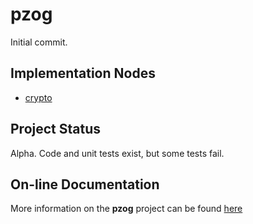 # pzog

Initial commit.

## Implementation Nodes

* [crypto](https://jddixon.github.io/pzog/crypto.html)

## Project Status

Alpha.  Code and unit tests exist, but some tests fail.

## On-line Documentation

More information on the **pzog** project can be found
[here](https://jddixon.github.io/pzog)
